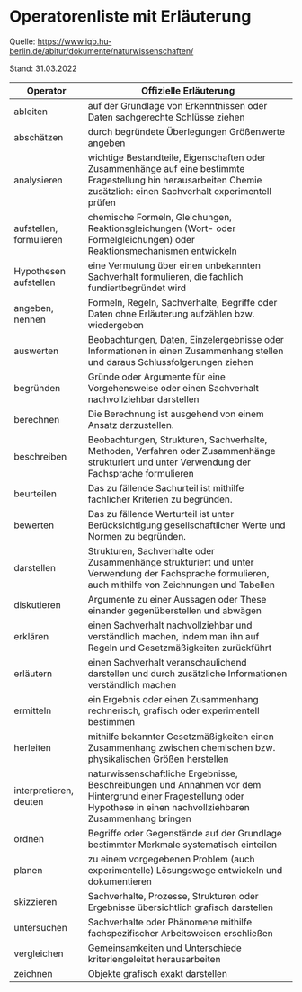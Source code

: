 # Operatorenliste mit Erläuterung

Quelle: https://www.iqb.hu-berlin.de/abitur/dokumente/naturwissenschaften/

Stand: 31.03.2022


| Operator                | Offizielle Erläuterung                                                                                                                                                |
| ----------------------- | --------------------------------------------------------------------------------------------------------------------------------------------------------------------- | 
| ableiten                | auf der Grundlage von Erkenntnissen oder Daten sachgerechte Schlüsse ziehen                                                                                           |
| abschätzen              | durch begründete Überlegungen Größenwerte angeben                                                                                                                     |
| analysieren             | wichtige Bestandteile, Eigenschaften oder Zusammenhänge auf eine bestimmte Fragestellung hin herausarbeiten Chemie zusätzlich: einen Sachverhalt experimentell prüfen |
| aufstellen, formulieren | chemische Formeln, Gleichungen, Reaktionsgleichungen (Wort- oder Formelgleichungen) oder Reaktionsmechanismen entwickeln                                              |
| Hypothesen aufstellen   | eine Vermutung über einen unbekannten Sachverhalt formulieren, die fachlich fundiertbegründet wird                                                                    |
| angeben, nennen         | Formeln, Regeln, Sachverhalte, Begriffe oder Daten ohne Erläuterung aufzählen bzw. wiedergeben                                                                        |
| auswerten               | Beobachtungen, Daten, Einzelergebnisse oder Informationen in einen Zusammenhang stellen und daraus Schlussfolgerungen ziehen                                          |
| begründen               | Gründe oder Argumente für eine Vorgehensweise oder einen Sachverhalt nachvollziehbar darstellen                                                                       |
| berechnen               | Die Berechnung ist ausgehend von einem Ansatz darzustellen.                                                                                                           |
| beschreiben             | Beobachtungen, Strukturen, Sachverhalte, Methoden, Verfahren oder Zusammenhänge strukturiert und unter Verwendung der Fachsprache formulieren                         |
| beurteilen              | Das zu fällende Sachurteil ist mithilfe fachlicher Kriterien zu begründen.                                                                                            |
| bewerten                | Das zu fällende Werturteil ist unter Berücksichtigung gesellschaftlicher Werte und Normen zu begründen.                                                               |
| darstellen              | Strukturen, Sachverhalte oder Zusammenhänge strukturiert und unter Verwendung der Fachsprache formulieren, auch mithilfe von Zeichnungen und Tabellen                 |
| diskutieren             | Argumente zu einer Aussagen oder These einander gegenüberstellen und abwägen                                                                                          |
| erklären                | einen Sachverhalt nachvollziehbar und verständlich machen, indem man ihn auf Regeln und Gesetzmäßigkeiten zurückführt                                                 |
| erläutern               | einen Sachverhalt veranschaulichend darstellen und durch zusätzliche Informationen verständlich machen                                                                |
| ermitteln               | ein Ergebnis oder einen Zusammenhang rechnerisch, grafisch oder experimentell bestimmen                                                                               |
| herleiten               | mithilfe bekannter Gesetzmäßigkeiten einen Zusammenhang zwischen chemischen bzw. physikalischen Größen herstellen                                                     |
| interpretieren, deuten  | naturwissenschaftliche Ergebnisse, Beschreibungen und Annahmen vor dem Hintergrund einer Fragestellung oder Hypothese in einen nachvollziehbaren Zusammenhang bringen |
| ordnen                  | Begriffe oder Gegenstände auf der Grundlage bestimmter Merkmale systematisch einteilen                                                                                |
| planen                  | zu einem vorgegebenen Problem (auch experimentelle) Lösungswege entwickeln und dokumentieren                                                                          |
| skizzieren              | Sachverhalte, Prozesse, Strukturen oder Ergebnisse übersichtlich grafisch darstellen                                                                                  |
| untersuchen             | Sachverhalte oder Phänomene mithilfe fachspezifischer Arbeitsweisen erschließen                                                                                       |
| vergleichen             | Gemeinsamkeiten und Unterschiede kriteriengeleitet herausarbeiten                                                                                                     |
| zeichnen                | Objekte grafisch exakt darstellen                                                                                                                                     |
